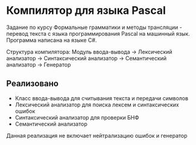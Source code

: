 # Компилятор для языка Pascal
Задание по курсу Формальные грамматики и методы трансляции - перевод текста с языка программирования Pascal на машинный язык. Программа написана на языке C#.

Структура компилятора:
Модуль ввода-вывода -> Лексический анализатор -> Синтаксический анализатор -> Семантический анализатор -> Генератор

## Реализовано

* Класс ввода-вывода для считывания текста и передачи символов
* Лексический анализатор для поиска лексем и синтаксических ошибок
* Синтаксический анализатор для проверки БНФ
* Семантический анализатор

Данная реализация не включает нейтрализацию ошибок и генератор
